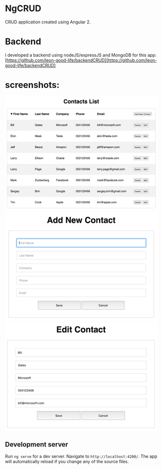 # NgCRUD

CRUD application created using Angular 2.

# Backend

I developed a backend using nodeJS/expressJS and MongoDB for this app:
[https://github.com/leon-good-life/backendCRUD](https://github.com/leon-good-life/backendCRUD)

# screenshots:
![screenshots](screenshots/1.png)
![screenshots](screenshots/2.png)
![screenshots](screenshots/3.png)

## Development server
Run `ng serve` for a dev server. Navigate to `http://localhost:4200/`. The app will automatically reload if you change any of the source files.

